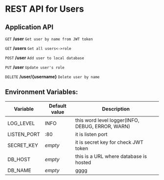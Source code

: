 # REST API for Users

## Application API

`GET` **/user** `Get user by name from JWT token`

`GET` **/users** `Get all users<->role`

`POST` **/user** `Add user to local database`

`PUT` **/user** `Update user's role`

`DELETE` **/user/{username}** `Delete user by name`

## Environment Variables:

| Variable    | Default value | Description                                      |
|-------------|---------------|--------------------------------------------------|
| LOG_LEVEL   | INFO          | this word level logger(INFO, DEBUG, ERROR, WARN) |
| LISTEN_PORT | :80           | it is listen port                                |
| SECRET_KEY  | *empty*       | it is secret key for check JWT token             |
| DB_HOST     | *empty*       | this is a URL where database is hosted           |
| DB_NAME     | *empty*       | gggg                                             |
